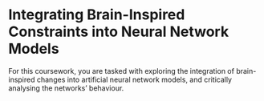 # Integrating Brain-Inspired Constraints into Neural Network Models
For this coursework, you are tasked with exploring the integration of brain-inspired changes
into artificial neural network models, and critically analysing the networks’ behaviour. 
